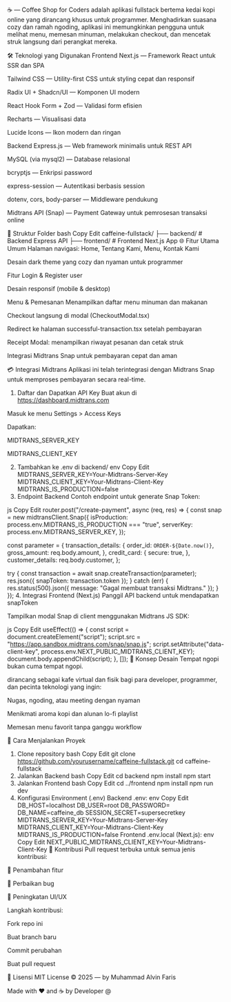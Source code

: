 ☕<Caffeine/> — Coffee Shop for Coders
<Caffeine/> adalah aplikasi fullstack bertema kedai kopi online yang dirancang khusus untuk programmer. Menghadirkan suasana cozy dan ramah ngoding, aplikasi ini memungkinkan pengguna untuk melihat menu, memesan minuman, melakukan checkout, dan mencetak struk langsung dari perangkat mereka.

🛠️ Teknologi yang Digunakan
Frontend
Next.js — Framework React untuk SSR dan SPA

Tailwind CSS — Utility-first CSS untuk styling cepat dan responsif

Radix UI + Shadcn/UI — Komponen UI modern

React Hook Form + Zod — Validasi form efisien

Recharts — Visualisasi data

Lucide Icons — Ikon modern dan ringan

Backend
Express.js — Web framework minimalis untuk REST API

MySQL (via mysql2) — Database relasional

bcryptjs — Enkripsi password

express-session — Autentikasi berbasis session

dotenv, cors, body-parser — Middleware pendukung

Midtrans API (Snap) — Payment Gateway untuk pemrosesan transaksi online

📁 Struktur Folder
bash
Copy
Edit
caffeine-fullstack/
├── backend/     # Backend Express API
├── frontend/    # Frontend Next.js App
🌐 Fitur Utama
Umum
Halaman navigasi: Home, Tentang Kami, Menu, Kontak Kami

Desain dark theme yang cozy dan nyaman untuk programmer

Fitur Login & Register user

Desain responsif (mobile & desktop)

Menu & Pemesanan
Menampilkan daftar menu minuman dan makanan

Checkout langsung di modal (CheckoutModal.tsx)

Redirect ke halaman successful-transaction.tsx setelah pembayaran

Receipt Modal: menampilkan riwayat pesanan dan cetak struk

Integrasi Midtrans Snap untuk pembayaran cepat dan aman

💳 Integrasi Midtrans
Aplikasi ini telah terintegrasi dengan Midtrans Snap untuk memproses pembayaran secara real-time.

1. Daftar dan Dapatkan API Key
Buat akun di https://dashboard.midtrans.com

Masuk ke menu Settings > Access Keys

Dapatkan:

MIDTRANS_SERVER_KEY

MIDTRANS_CLIENT_KEY

2. Tambahkan ke .env di backend/
env
Copy
Edit
MIDTRANS_SERVER_KEY=Your-Midtrans-Server-Key
MIDTRANS_CLIENT_KEY=Your-Midtrans-Client-Key
MIDTRANS_IS_PRODUCTION=false
3. Endpoint Backend
Contoh endpoint untuk generate Snap Token:

js
Copy
Edit
router.post("/create-payment", async (req, res) => {
  const snap = new midtransClient.Snap({
    isProduction: process.env.MIDTRANS_IS_PRODUCTION === "true",
    serverKey: process.env.MIDTRANS_SERVER_KEY,
  });

  const parameter = {
    transaction_details: {
      order_id: `ORDER-${Date.now()}`,
      gross_amount: req.body.amount,
    },
    credit_card: {
      secure: true,
    },
    customer_details: req.body.customer,
  };

  try {
    const transaction = await snap.createTransaction(parameter);
    res.json({ snapToken: transaction.token });
  } catch (err) {
    res.status(500).json({ message: "Gagal membuat transaksi Midtrans." });
  }
});
4. Integrasi Frontend (Next.js)
Panggil API backend untuk mendapatkan snapToken

Tampilkan modal Snap di client menggunakan Midtrans JS SDK:

js
Copy
Edit
useEffect(() => {
  const script = document.createElement("script");
  script.src = "https://app.sandbox.midtrans.com/snap/snap.js";
  script.setAttribute("data-client-key", process.env.NEXT_PUBLIC_MIDTRANS_CLIENT_KEY);
  document.body.appendChild(script);
}, []);
🧠 Konsep Desain
Tempat ngopi bukan cuma tempat ngopi.

<Caffeine/> dirancang sebagai kafe virtual dan fisik bagi para developer, programmer, dan pecinta teknologi yang ingin:

Nugas, ngoding, atau meeting dengan nyaman

Menikmati aroma kopi dan alunan lo-fi playlist

Memesan menu favorit tanpa ganggu workflow

🚀 Cara Menjalankan Proyek
1. Clone repository
bash
Copy
Edit
git clone https://github.com/yourusername/caffeine-fullstack.git
cd caffeine-fullstack
2. Jalankan Backend
bash
Copy
Edit
cd backend
npm install
npm start
3. Jalankan Frontend
bash
Copy
Edit
cd ../frontend
npm install
npm run dev
4. Konfigurasi Environment (.env)
Backend .env:
env
Copy
Edit
DB_HOST=localhost
DB_USER=root
DB_PASSWORD=
DB_NAME=caffeine_db
SESSION_SECRET=supersecretkey
MIDTRANS_SERVER_KEY=Your-Midtrans-Server-Key
MIDTRANS_CLIENT_KEY=Your-Midtrans-Client-Key
MIDTRANS_IS_PRODUCTION=false
Frontend .env.local (Next.js):
env
Copy
Edit
NEXT_PUBLIC_MIDTRANS_CLIENT_KEY=Your-Midtrans-Client-Key
🙌 Kontribusi
Pull request terbuka untuk semua jenis kontribusi:

🚀 Penambahan fitur

🐛 Perbaikan bug

🎨 Peningkatan UI/UX

Langkah kontribusi:

Fork repo ini

Buat branch baru

Commit perubahan

Buat pull request

🧾 Lisensi
MIT License © 2025 — <Caffeine/> by Muhammad Alvin Faris

Made with ❤️ and ☕ by Developer @ <Caffeine/>
